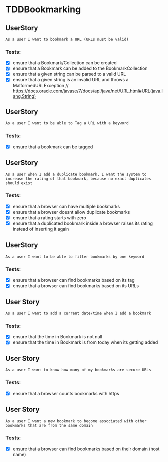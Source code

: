 # TDDBookmarking

## UserStory
````
As a user I want to bookmark a URL (URLs must be valid)
````
### Tests:
- [x] ensure that a Bookmark/Collection can be created
- [x] ensure that a Bookmark can be added to the BookmarkCollection
- [x] ensure that a given string can be parsed to a valid URL
- [x] ensure that a given string is an invalid URL and throws a MalformedURLException 
// https://docs.oracle.com/javase/7/docs/api/java/net/URL.html#URL(java.lang.String)

## UserStory
````
As a user I want to be able to Tag a URL with a keyword
````
### Tests:
- [x] ensure that a bookmark can be tagged

## UserStory
````
As a user when I add a duplicate bookmark, I want the system to increase the rating of that bookmark, because no exact duplicates should exist
````
### Tests:
- [x] ensure that a browser can have multiple bookmarks
- [x] ensure that a browser doesnt allow duplicate bookmarks
- [x] ensure that a rating starts with zero
- [x] ensure that a duplicated bookmark inside a browser raises its rating instead of inserting it again

## UserStory
````
As a user I want to be able to filter bookmarks by one keyword
````
### Tests:
- [x] ensure that a browser can find bookmarks based on its tag
- [x] ensure that a browser can find bookmarks based on its URLs

## User Story
````
As a user I want to add a current date/time when I add a bookmark
````
### Tests:
- [x] ensure that the time in Bookmark is not null
- [x] ensure that the time in Bookmark is from today when its getting added

## User Story
````
As a user I want to know how many of my bookmarks are secure URLs
````
### Tests:
- [x] ensure that a browser counts bookmarks with https

## User Story
````
As a user I want a new bookmark to become associated with other bookmarks that are from the same domain
````
### Tests:
- [x] ensure that a browser can find bookmarks based on their domain (host name)